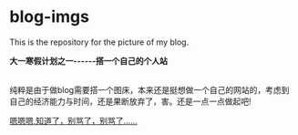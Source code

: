 # blog-imgs
This is the repository for the picture of my blog.

**大一寒假计划之一------搭一个自己的个人站**

<br/>纯粹是由于做blog需要搭一个图床，本来还是挺想做一个自己的网站的，考虑到自己的经济能力与时间，还是果断放弃了，害。还是一点一点做起吧!</br> 

[嗯嗯嗯,知道了，别骂了，别骂了......](https://www.cnblogs.com/Linkdom/)
